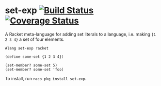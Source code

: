 set-exp [![Build Status](https://travis-ci.org/jackfirth/set-exp.svg)](https://travis-ci.org/jackfirth/set-exp) [![Coverage Status](https://coveralls.io/repos/jackfirth/set-exp/badge.svg)](https://coveralls.io/r/jackfirth/set-exp)
=====================
A Racket meta-language for adding set literals to a language, i.e. making `{1 2 3 4}` a set of four elements.

```racket
#lang set-exp racket

(define some-set {1 2 3 4})

(set-member? some-set 5)
(set-member? some-set 'foo)
```

To install, run `raco pkg install set-exp`.
